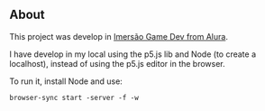 ## About

This project was develop in [Imersão Game Dev from Alura](https://www.alura.com.br/imersao-gamedev-javascript).

I have develop in my local using the p5.js lib and Node (to create a localhost), instead of using the p5.js editor in the browser.

To run it, install Node and use:

```
browser-sync start -server -f -w
```
